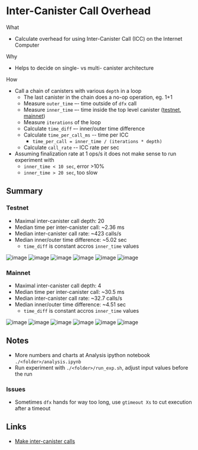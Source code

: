 # Inter-Canister Call Overhead

What
- Calculate overhead for using Inter-Canister Call (ICC) on the Internet Computer

Why
- Helps to decide on single- vs multi- canister architecture

How
- Call a chain of canisters with various `depth` in a loop
  - The last canister in the chain does a no-op operation, eg. 1+1
  - Measure `outer_time` –- time outside of `dfx` call
  - Measure `inner_time` –- time inside the top level canister ([testnet](./testnet/src/canister_0/main.mo), [mainnet](./mainnet/src/canister_0/main.mo))
  - Measure `iterations` of the loop
  - Calculate `time_diff` –- inner/outer time difference
  - Calculate `time_per_call_ms` -- time per ICC
    - `time_per_call = inner_time / (iterations * depth)`
  - Calculate `call_rate` -- ICC rate per sec
- Assuming finalization rate at 1 ops/s it does not make sense to run experiment with
  - `inner_time < 10 sec`, error >10%
  - `inner_time > 20 sec`, too slow

## Summary

### Testnet

- Maximal inter-canister call depth: 20
- Median time per inter-canister call: ~2.36 ms
- Median inter-canister call rate: ~423 calls/s
- Median inner/outer time difference: ~5.02 sec
  - `time_diff` is constant accros `inner_time` values

![image](./testnet/image/time_per_call_ms_hist.png)
![image](./testnet/image/time_per_call_ms_vs_depth.png)
![image](./testnet/image/call_rate_hist.png)
![image](./testnet/image/call_rate_vs_depth.png)
![image](./testnet/image/time_diff_hist.png)
![image](./testnet/image/inner_outer_time_diff.png)

### Mainnet

- Maximal inter-canister call depth: 4
- Median time per inter-canister call: ~30.5 ms
- Median inter-canister call rate: ~32.7 calls/s
- Median inner/outer time difference: ~4.51 sec
  - `time_diff` is constant accros `inner_time` values

![image](./mainnet/image/time_per_call_ms_hist.png)
![image](./mainnet/image/time_per_call_ms_vs_depth.png)
![image](./mainnet/image/call_rate_hist.png)
![image](./mainnet/image/call_rate_vs_depth.png)
![image](./mainnet/image/time_diff_hist.png)
![image](./mainnet/image/inner_outer_time_diff.png)

## Notes

- More numbers and charts at Analysis ipython notebook `./<folder>/analysis.ipynb`
- Run experiment with `./<folder>/run_exp.sh`, adjust input values before the run

### Issues

- Sometimes `dfx` hands for way too long, use `gtimeout Xs` to cut execution after a timeout

## Links

- [Make inter-canister calls](https://internetcomputer.org/docs/current/developer-docs/build/backend/intercanister-calls/)
